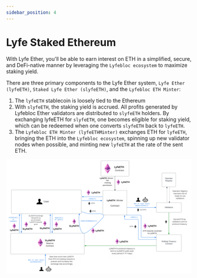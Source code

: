 ```yaml
---
sidebar_position: 4
---
```


# Lyfe Staked Ethereum

With Lyfe Ether, you'll be able to earn interest on ETH in a simplified, secure, and DeFi-native manner by leveraging the `Lyfebloc ecosystem` to maximize staking yield.

There are three primary components to the Lyfe Ether system, `Lyfe Ether (lyfeETH)`, `Staked Lyfe Ether (slyfeETH)`, and the `Lyfebloc ETH Minter`:

1. The `lyfeETH` stablecoin is loosely tied to the Ethereum
2. With `slyfeETH`, the staking yield is accrued. All profits generated by Lyfebloc Ether validators are distributed to `slyfeETH` holders. By exchanging lyfeETH for `slyfeETH`, one becomes eligible for staking yield, which can be redeemed when one converts `slyfeETH` back to `lyfeETH`.
3. The `Lyfebloc ETH Minter (lyfeETHMinter)` exchanges ETH for `lyfeETH`, bringing the ETH into the `Lyfebloc ecosystem`, spinning up new validator nodes when possible, and minting new `lyfeETH` at the rate of the sent ETH.






![](https://raw.githubusercontent.com/Lyfebloc/lyfebloc-docs/main/LyfeETH.png)

